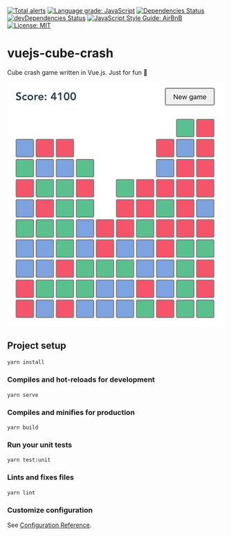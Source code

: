 [![Total alerts](https://img.shields.io/lgtm/alerts/g/slaweet/vuejs-cube-crash.svg?logo=lgtm&logoWidth=18)](https://lgtm.com/projects/g/slaweet/vuejs-cube-crash/alerts/)
[![Language grade: JavaScript](https://img.shields.io/lgtm/grade/javascript/g/slaweet/vuejs-cube-crash.svg?logo=lgtm&logoWidth=18)](https://lgtm.com/projects/g/slaweet/vuejs-cube-crash/context:javascript)
[![Dependencies Status](https://david-dm.org/slaweet/vuejs-cube-crash/status.svg)](https://david-dm.org/slaweet/vuejs-cube-crash)
[![devDependencies Status](https://david-dm.org/slaweet/vuejs-cube-crash/dev-status.svg)](https://david-dm.org/slaweet/vuejs-cube-crash?type=dev)
[![JavaScript Style Guide: AirBnB](https://img.shields.io/badge/code%20style-airbnb-brightgreen.svg)](https://github.com/airbnb/javascript "AirBnB Style guide")
[![License: MIT](https://img.shields.io/badge/License-MIT-yellow.svg)](https://opensource.org/licenses/MIT)

# vuejs-cube-crash

Cube crash game written in Vue.js. Just for fun 🎉

![Sample screenshot](screenshot.png)


## Project setup
```
yarn install
```

### Compiles and hot-reloads for development
```
yarn serve
```

### Compiles and minifies for production
```
yarn build
```

### Run your unit tests
```
yarn test:unit
```

### Lints and fixes files
```
yarn lint
```

### Customize configuration
See [Configuration Reference](https://cli.vuejs.org/config/).
